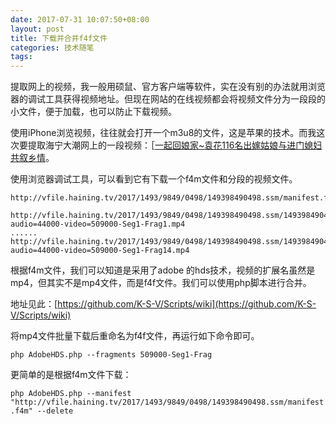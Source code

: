 ```yaml
---
date: 2017-07-31 10:07:50+08:00
layout: post
title: 下载并合并f4f文件
categories: 技术随笔
tags: 
---
```


提取网上的视频，我一般用硕鼠、官方客户端等软件，实在没有别的办法就用浏览器的调试工具获得视频地址。但现在网站的在线视频都会将视频文件分为一段段的小文件，便于加载，也可以防止下载视频。

使用iPhone浏览视频，往往就会打开一个m3u8的文件，这是苹果的技术。而我这次要提取海宁大潮网上的一段视频：［[一起回娘家~袁花116名出嫁姑娘与进门媳妇共叙乡情](http://www.haining.tv/3g/news/folder205/2017-05-04/166244.html?_hgOutLink=news/newsDetail&id=166244&from=groupmessage&isappinstalled=0)。

使用浏览器调试工具，可以看到它有下载一个f4m文件和分段的视频文件。

```
http://vfile.haining.tv/2017/1493/9849/0498/149398490498.ssm/manifest.f4m

http://vfile.haining.tv/2017/1493/9849/0498/149398490498.ssm/149398490498-audio=44000-video=509000-Seg1-Frag1.mp4
......
http://vfile.haining.tv/2017/1493/9849/0498/149398490498.ssm/149398490498-audio=44000-video=509000-Seg1-Frag14.mp4

```

根据f4m文件，我们可以知道是采用了adobe 的hds技术，视频的扩展名虽然是mp4，但其实不是mp4文件，而是f4f文件。我们可以使用php脚本进行合并。

地址见此：[https://github.com/K-S-V/Scripts/wiki](https://github.com/K-S-V/Scripts/wiki)

将mp4文件批量下载后重命名为f4f文件，再运行如下命令即可。

`php AdobeHDS.php --fragments 509000-Seg1-Frag`

更简单的是根据f4m文件下载：

`php AdobeHDS.php --manifest "http://vfile.haining.tv/2017/1493/9849/0498/149398490498.ssm/manifest.f4m" --delete`


